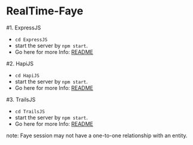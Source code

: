 # RealTime-Faye

#1. ExpressJS
  - `cd ExpressJS`
  - start the server by `npm start`.
  - Go here for more Info: [README](https://github.com/JSbotHQ/RealTime-Faye/tree/master/ExpressJS)

#2. HapiJS
  - `cd HapiJS`
  - start the server by `npm start`.
  - Go here for more Info: [README](https://github.com/JSbotHQ/RealTime-Faye/tree/master/HapiJS)

#3. TrailsJS
  - `cd TrailsJS`
  - start the server by `npm start`.
  - Go here for more Info: [README](https://github.com/JSbotHQ/RealTime-Faye/tree/master/TrailsJS)


note: Faye session may not have a one-to-one relationship with an entity.